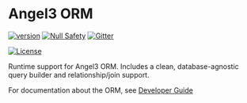 # Angel3 ORM

[![version](https://img.shields.io/badge/pub-v4.0.0-brightgreen)](https://pub.dartlang.org/packages/angel3_orm)
[![Null Safety](https://img.shields.io/badge/null-safety-brightgreen)](https://dart.dev/null-safety)
[![Gitter](https://img.shields.io/gitter/room/angel_dart/discussion)](https://gitter.im/angel_dart/discussion)

[![License](https://img.shields.io/github/license/dukefirehawk/angel)](https://github.com/dukefirehawk/angel/tree/angel3/packages/orm/angel_orm/LICENSE)

Runtime support for Angel3 ORM. Includes a clean, database-agnostic query builder and relationship/join support.

For documentation about the ORM, see [Developer Guide](https://angel3-docs.dukefirehawk.com/guides/orm)
